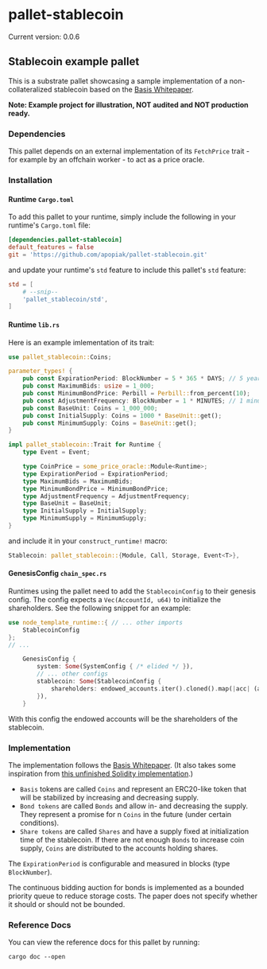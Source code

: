 # pallet-stablecoin
Current version: 0.0.6

## Stablecoin example pallet

This is a substrate pallet showcasing a sample implementation of a non-collateralized
stablecoin based on the [Basis Whitepaper](https://www.basis.io/basis_whitepaper_en.pdf).

**Note: Example project for illustration, NOT audited and NOT production ready.**

### Dependencies

This pallet depends on an external implementation of its `FetchPrice` trait - for example by an offchain worker - to act as a price oracle.

### Installation

#### Runtime `Cargo.toml`

To add this pallet to your runtime, simply include the following in your runtime's `Cargo.toml` file:

```TOML
[dependencies.pallet-stablecoin]
default_features = false
git = 'https://github.com/apopiak/pallet-stablecoin.git'
```

and update your runtime's `std` feature to include this pallet's `std` feature:

```TOML
std = [
    # --snip--
    'pallet_stablecoin/std',
]
```

#### Runtime `lib.rs`

Here is an example imlementation of its trait:

```rust
use pallet_stablecoin::Coins;

parameter_types! {
    pub const ExpirationPeriod: BlockNumber = 5 * 365 * DAYS; // 5 years = 5 * 365 * DAYS
    pub const MaximumBids: usize = 1_000;
    pub const MinimumBondPrice: Perbill = Perbill::from_percent(10);
    pub const AdjustmentFrequency: BlockNumber = 1 * MINUTES; // 1 minute = 60000 / MILLISECS_PER_BLOCK
    pub const BaseUnit: Coins = 1_000_000;
    pub const InitialSupply: Coins = 1000 * BaseUnit::get();
    pub const MinimumSupply: Coins = BaseUnit::get();
}

impl pallet_stablecoin::Trait for Runtime {
    type Event = Event;

    type CoinPrice = some_price_oracle::Module<Runtime>;
    type ExpirationPeriod = ExpirationPeriod;
    type MaximumBids = MaximumBids;
    type MinimumBondPrice = MinimumBondPrice;
    type AdjustmentFrequency = AdjustmentFrequency;
    type BaseUnit = BaseUnit;
    type InitialSupply = InitialSupply;
    type MinimumSupply = MinimumSupply;
}
```

and include it in your `construct_runtime!` macro:

```rust
Stablecoin: pallet_stablecoin::{Module, Call, Storage, Event<T>},
```

#### GenesisConfig `chain_spec.rs`

Runtimes using the pallet need to add the `StablecoinConfig` to their genesis config.
The config expects a `Vec(AccountId, u64)` to initialize the shareholders.
See the following snippet for an example:

```rust
use node_template_runtime::{ // ... other imports
    StablecoinConfig
};
// ...

    GenesisConfig {
        system: Some(SystemConfig { /* elided */ }),
        // ... other configs
        stablecoin: Some(StablecoinConfig {
			shareholders: endowed_accounts.iter().cloned().map(|acc| (acc, 1)).collect(),
        }),
    }
```

With this config the endowed accounts will be the shareholders of the stablecoin.

### Implementation

The implementation follows the [Basis Whitepaper](https://www.basis.io/basis_whitepaper_en.pdf). (It also takes some inspiration from [this unfinished Solidity implementation](https://github.com/alisyakainth/stablecoin).)

+ `Basis` tokens are called `Coins` and represent an ERC20-like token that will be stabilized by increasing and decreasing supply.
+ `Bond tokens` are called `Bonds` and allow in- and decreasing the supply. They represent a promise for n `Coins` in the future (under certain conditions).
+ `Share tokens` are called `Shares` and have a supply fixed at initialization time of the stablecoin. If there are not enough `Bonds` to increase coin supply, `Coins` are distributed to the accounts holding shares.

The `ExpirationPeriod` is configurable and measured in blocks (type `BlockNumber`).

The continuous bidding auction for bonds is implemented as a bounded priority queue to reduce storage costs. The paper does not specify whether it should or should not be bounded.

### Reference Docs

You can view the reference docs for this pallet by running:

```
cargo doc --open
```
